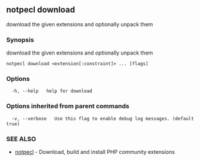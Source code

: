 ## notpecl download

download the given extensions and optionally unpack them

### Synopsis

download the given extensions and optionally unpack them

```
notpecl download <extension[:constraint]> ... [flags]
```

### Options

```
  -h, --help   help for download
```

### Options inherited from parent commands

```
  -v, --verbose   Use this flag to enable debug log messages. (default true)
```

### SEE ALSO

* [notpecl](notpecl.md)	 - Download, build and install PHP community extensions

